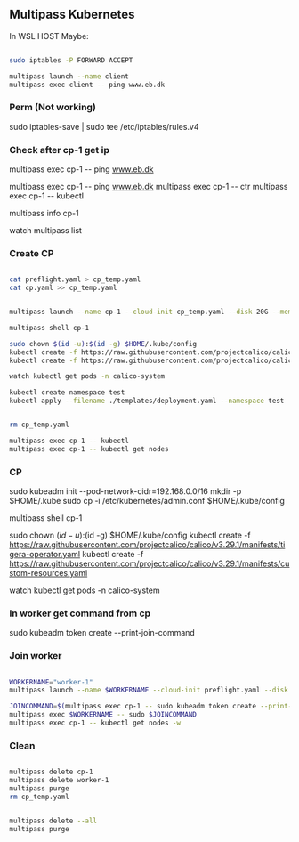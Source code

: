 ## Multipass Kubernetes


In WSL HOST Maybe:
```bash

sudo iptables -P FORWARD ACCEPT

multipass launch --name client
multipass exec client -- ping www.eb.dk
```
### Perm (Not working)

sudo iptables-save | sudo tee /etc/iptables/rules.v4

### Check after cp-1 get ip

multipass exec cp-1 -- ping www.eb.dk



multipass exec cp-1 -- ping www.eb.dk
multipass exec cp-1 -- ctr
multipass exec cp-1 -- kubectl

multipass info cp-1


watch multipass list

### Create CP
```bash

cat preflight.yaml > cp_temp.yaml
cat cp.yaml >> cp_temp.yaml


multipass launch --name cp-1 --cloud-init cp_temp.yaml --disk 20G --memory 4G --cpus 2

multipass shell cp-1

sudo chown $(id -u):$(id -g) $HOME/.kube/config
kubectl create -f https://raw.githubusercontent.com/projectcalico/calico/v3.29.1/manifests/tigera-operator.yaml
kubectl create -f https://raw.githubusercontent.com/projectcalico/calico/v3.29.1/manifests/custom-resources.yaml

watch kubectl get pods -n calico-system

kubectl create namespace test
kubectl apply --filename ./templates/deployment.yaml --namespace test


rm cp_temp.yaml

multipass exec cp-1 -- kubectl
multipass exec cp-1 -- kubectl get nodes

```
### CP



sudo kubeadm init --pod-network-cidr=192.168.0.0/16
mkdir -p $HOME/.kube
sudo cp -i /etc/kubernetes/admin.conf $HOME/.kube/config

multipass shell cp-1

sudo chown $(id -u):$(id -g) $HOME/.kube/config
kubectl create -f https://raw.githubusercontent.com/projectcalico/calico/v3.29.1/manifests/tigera-operator.yaml
kubectl create -f https://raw.githubusercontent.com/projectcalico/calico/v3.29.1/manifests/custom-resources.yaml

watch kubectl get pods -n calico-system


### In worker get command from cp

sudo kubeadm token create --print-join-command

### Join worker
```bash

WORKERNAME="worker-1"
multipass launch --name $WORKERNAME --cloud-init preflight.yaml --disk 20G --memory 2G --cpus 2

JOINCOMMAND=$(multipass exec cp-1 -- sudo kubeadm token create --print-join-command)
multipass exec $WORKERNAME -- sudo $JOINCOMMAND
multipass exec cp-1 -- kubectl get nodes -w

```

### Clean

```bash

multipass delete cp-1
multipass delete worker-1
multipass purge
rm cp_temp.yaml


multipass delete --all
multipass purge


```

